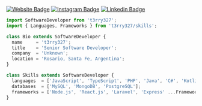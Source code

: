 [![Website Badge](https://img.shields.io/badge/Website-000000?style=for-the-badge&logo=google-chrome&logoColor=white)](https://t3rry327.dev)
[![Instagram Badge](https://img.shields.io/badge/-Instagram-e4405f?style=for-the-badge&logo=Instagram&logoColor=white)](https://instagram.com/t3rry327)
[![Linkedin Badge](https://img.shields.io/badge/-LinkedIn-0e76a8?style=for-the-badge&logo=Linkedin&logoColor=white)](https://linkedin.com/in/t3rry327)

```javascript
import SoftwareDeveloper from 't3rry327';
import { Languages, Frameworks } from 't3rry327/skills';

class Bio extends SoftwareDeveloper {
  name     = 't3rry327';
  title    = 'Senior Software Developer';
  company  = 'Unknown';
  location = 'Rosario, Santa Fe, Argentina';
}

class Skills extends SoftwareDeveloper {
  languages  = ['JavaScript', 'TypeScript', 'PHP', 'Java', 'C#', 'Kotlin', 'Python', 'C++' ...Languages];
  databases  = ['MySQL', 'MongoDB', 'PostgreSQL'];
  frameworks = ['Node.js', 'React.js', 'Laravel', 'Express' ...Frameworks];
}

```

